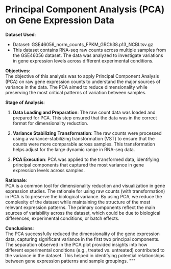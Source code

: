 # Principal Component Analysis (PCA) on Gene Expression Data

**Dataset Used**:  
- Dataset: GSE46056_norm_counts_FPKM_GRCh38.p13_NCBI.tsv.gz  
- This dataset contains RNA-seq raw counts across multiple samples from the GSE46056 dataset. The data was analyzed to investigate variations in gene expression levels across different experimental conditions.

**Objectives**:  
The objective of this analysis was to apply Principal Component Analysis (PCA) on raw gene expression counts to understand the major sources of variance in the data. The PCA aimed to reduce dimensionality while preserving the most critical patterns of variation between samples.

**Stage of Analysis**:  
1. **Data Loading and Preparation**: The raw count data was loaded and prepared for PCA. This step ensured that the data was in the correct format for dimensionality reduction.
   
2. **Variance Stabilizing Transformation**: The raw counts were processed using a variance-stabilizing transformation (VST) to ensure that the counts were more comparable across samples. This transformation helps adjust for the large dynamic range in RNA-seq data.
   
3. **PCA Execution**: PCA was applied to the transformed data, identifying principal components that captured the most variance in gene expression levels across samples.

**Rationale**:  
PCA is a common tool for dimensionality reduction and visualization in gene expression studies. The rationale for using raw counts (with transformation) in PCA is to preserve the biological variance. By using PCA, we reduce the complexity of the dataset while maintaining the structure of the most relevant expression patterns. The primary components reflect the main sources of variability across the dataset, which could be due to biological differences, experimental conditions, or batch effects.

**Conclusions**:  
The PCA successfully reduced the dimensionality of the gene expression data, capturing significant variance in the first two principal components. The separation observed in the PCA plot provided insights into how different experimental conditions (e.g., treated vs. untreated) contributed to the variance in the dataset. This helped in identifying potential relationships between gene expression patterns and sample groupings.
"""